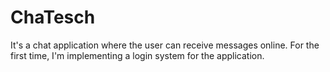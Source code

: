 # ChaTesch
It's a chat application where the user can receive messages online. For the first time, I'm implementing a login system for the application.
